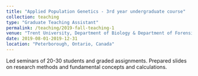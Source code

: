 ```yaml
---
title: "Applied Population Genetics - 3rd year undergraduate course"
collection: teaching
type: "Graduate Teaching Assistant"
permalink: /teaching/2019-fall-teaching-1
venue: "Trent University, Department of Biology & Department of Forensic Science"
date: 2019-08-01-2019-12-31
location: "Peterborough, Ontario, Canada"
---
```


Led seminars of 20-30 students and graded assignments. Prepared slides on research methods and fundamental concepts and calculations.
